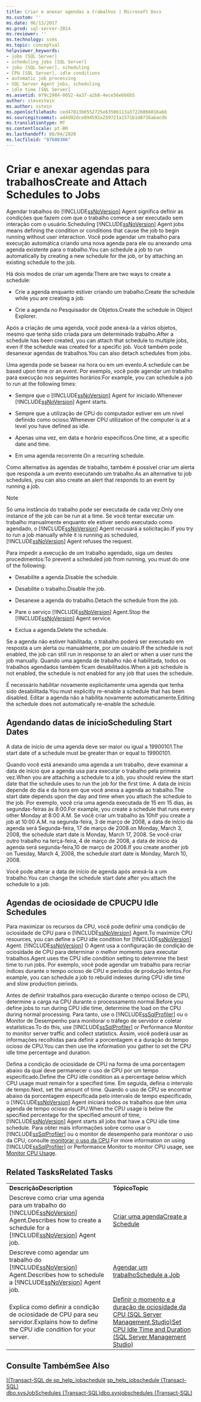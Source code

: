 ```yaml
---
title: Criar e anexar agendas a trabalhos | Microsoft Docs
ms.custom: ''
ms.date: 06/13/2017
ms.prod: sql-server-2014
ms.reviewer: ''
ms.technology: ssms
ms.topic: conceptual
helpviewer_keywords:
- jobs [SQL Server]
- scheduling jobs [SQL Server]
- jobs [SQL Server], scheduling
- CPU [SQL Server], idle conditions
- automatic job processing
- SQL Server Agent jobs, scheduling
- idle time [SQL Server]
ms.assetid: 079c2984-0052-4a37-a2b8-4ece56e6b6b5
author: stevestein
ms.author: sstein
ms.openlocfilehash: ced47013b6552725e6350b113a3722b066016a6b
ms.sourcegitcommit: ad4d92dce894592a259721a1571b1d8736abacdb
ms.translationtype: MT
ms.contentlocale: pt-BR
ms.lasthandoff: 08/04/2020
ms.locfileid: "87680306"
---
```

# <a name="create-and-attach-schedules-to-jobs"></a><span data-ttu-id="58ea1-102">Criar e anexar agendas para trabalhos</span><span class="sxs-lookup"><span data-stu-id="58ea1-102">Create and Attach Schedules to Jobs</span></span>
  <span data-ttu-id="58ea1-103">Agendar trabalhos do [!INCLUDE[ssNoVersion](../../includes/ssnoversion-md.md)] Agent significa definir as condições que fazem com que o trabalho comece a ser executado sem interação com o usuário.</span><span class="sxs-lookup"><span data-stu-id="58ea1-103">Scheduling [!INCLUDE[ssNoVersion](../../includes/ssnoversion-md.md)] Agent jobs means defining the condition or conditions that cause the job to begin running without user interaction.</span></span> <span data-ttu-id="58ea1-104">Você pode agendar um trabalho para execução automática criando uma nova agenda para ele ou anexando uma agenda existente para o trabalho.</span><span class="sxs-lookup"><span data-stu-id="58ea1-104">You can schedule a job to run automatically by creating a new schedule for the job, or by attaching an existing schedule to the job.</span></span>  
  
 <span data-ttu-id="58ea1-105">Há dois modos de criar um agenda:</span><span class="sxs-lookup"><span data-stu-id="58ea1-105">There are two ways to create a schedule:</span></span>  
  
-   <span data-ttu-id="58ea1-106">Crie a agenda enquanto estiver criando um trabalho.</span><span class="sxs-lookup"><span data-stu-id="58ea1-106">Create the schedule while you are creating a job.</span></span>  
  
-   <span data-ttu-id="58ea1-107">Crie a agenda no Pesquisador de Objetos.</span><span class="sxs-lookup"><span data-stu-id="58ea1-107">Create the schedule in Object Explorer.</span></span>  
  
 <span data-ttu-id="58ea1-108">Após a criação de uma agenda, você pode anexá-la a vários objetos, mesmo que tenha sido criada para um determinado trabalho.</span><span class="sxs-lookup"><span data-stu-id="58ea1-108">After a schedule has been created, you can attach that schedule to multiple jobs, even if the schedule was created for a specific job.</span></span> <span data-ttu-id="58ea1-109">Você também pode desanexar agendas de trabalhos.</span><span class="sxs-lookup"><span data-stu-id="58ea1-109">You can also detach schedules from jobs.</span></span>  
  
 <span data-ttu-id="58ea1-110">Uma agenda pode se basear na hora ou em um evento.</span><span class="sxs-lookup"><span data-stu-id="58ea1-110">A schedule can be based upon time or an event.</span></span> <span data-ttu-id="58ea1-111">Por exemplo, você pode agendar um trabalho para execução nos seguintes horários:</span><span class="sxs-lookup"><span data-stu-id="58ea1-111">For example, you can schedule a job to run at the following times:</span></span>  
  
-   <span data-ttu-id="58ea1-112">Sempre que o [!INCLUDE[ssNoVersion](../../includes/ssnoversion-md.md)] Agent for iniciado.</span><span class="sxs-lookup"><span data-stu-id="58ea1-112">Whenever [!INCLUDE[ssNoVersion](../../includes/ssnoversion-md.md)] Agent starts.</span></span>  
  
-   <span data-ttu-id="58ea1-113">Sempre que a utilização de CPU do computador estiver em um nível definido como ocioso.</span><span class="sxs-lookup"><span data-stu-id="58ea1-113">Whenever CPU utilization of the computer is at a level you have defined as idle.</span></span>  
  
-   <span data-ttu-id="58ea1-114">Apenas uma vez, em data e horário específicos.</span><span class="sxs-lookup"><span data-stu-id="58ea1-114">One time, at a specific date and time.</span></span>  
  
-   <span data-ttu-id="58ea1-115">Em uma agenda recorrente.</span><span class="sxs-lookup"><span data-stu-id="58ea1-115">On a recurring schedule.</span></span>  
  
 <span data-ttu-id="58ea1-116">Como alternativa às agendas de trabalho, também é possível criar um alerta que responda a um evento executando um trabalho.</span><span class="sxs-lookup"><span data-stu-id="58ea1-116">As an alternative to job schedules, you can also create an alert that responds to an event by running a job.</span></span>  
  
> [!NOTE]  
>  <span data-ttu-id="58ea1-117">Só uma instância do trabalho pode ser executada de cada vez.</span><span class="sxs-lookup"><span data-stu-id="58ea1-117">Only one instance of the job can be run at a time.</span></span> <span data-ttu-id="58ea1-118">Se você tentar executar um trabalho manualmente enquanto ele estiver sendo executado como agendado, o [!INCLUDE[ssNoVersion](../../includes/ssnoversion-md.md)] Agent recusará a solicitação.</span><span class="sxs-lookup"><span data-stu-id="58ea1-118">If you try to run a job manually while it is running as scheduled, [!INCLUDE[ssNoVersion](../../includes/ssnoversion-md.md)] Agent refuses the request.</span></span>  
  
 <span data-ttu-id="58ea1-119">Para impedir a execução de um trabalho agendado, siga um destes procedimentos:</span><span class="sxs-lookup"><span data-stu-id="58ea1-119">To prevent a scheduled job from running, you must do one of the following:</span></span>  
  
-   <span data-ttu-id="58ea1-120">Desabilite a agenda.</span><span class="sxs-lookup"><span data-stu-id="58ea1-120">Disable the schedule.</span></span>  
  
-   <span data-ttu-id="58ea1-121">Desabilite o trabalho.</span><span class="sxs-lookup"><span data-stu-id="58ea1-121">Disable the job.</span></span>  
  
-   <span data-ttu-id="58ea1-122">Desanexe a agenda do trabalho.</span><span class="sxs-lookup"><span data-stu-id="58ea1-122">Detach the schedule from the job.</span></span>  
  
-   <span data-ttu-id="58ea1-123">Pare o serviço [!INCLUDE[ssNoVersion](../../includes/ssnoversion-md.md)] Agent.</span><span class="sxs-lookup"><span data-stu-id="58ea1-123">Stop the [!INCLUDE[ssNoVersion](../../includes/ssnoversion-md.md)] Agent service.</span></span>  
  
-   <span data-ttu-id="58ea1-124">Exclua a agenda.</span><span class="sxs-lookup"><span data-stu-id="58ea1-124">Delete the schedule.</span></span>  
  
 <span data-ttu-id="58ea1-125">Se a agenda não estiver habilitada, o trabalho poderá ser executado em resposta a um alerta ou manualmente, por um usuário.</span><span class="sxs-lookup"><span data-stu-id="58ea1-125">If the schedule is not enabled, the job can still run in response to an alert or when a user runs the job manually.</span></span> <span data-ttu-id="58ea1-126">Quando uma agenda de trabalho não é habilitada, todos os trabalhos agendados também ficam desabilitados.</span><span class="sxs-lookup"><span data-stu-id="58ea1-126">When a job schedule is not enabled, the schedule is not enabled for any job that uses the schedule.</span></span>  
  
 <span data-ttu-id="58ea1-127">É necessário habilitar novamente explicitamente uma agenda que tenha sido desabilitada.</span><span class="sxs-lookup"><span data-stu-id="58ea1-127">You must explicitly re-enable a schedule that has been disabled.</span></span> <span data-ttu-id="58ea1-128">Editar a agenda não a habilita novamente automaticamente.</span><span class="sxs-lookup"><span data-stu-id="58ea1-128">Editing the schedule does not automatically re-enable the schedule.</span></span>  
  
## <a name="scheduling-start-dates"></a><span data-ttu-id="58ea1-129">Agendando datas de início</span><span class="sxs-lookup"><span data-stu-id="58ea1-129">Scheduling Start Dates</span></span>  
 <span data-ttu-id="58ea1-130">A data de início de uma agenda deve ser maior ou igual a 19900101.</span><span class="sxs-lookup"><span data-stu-id="58ea1-130">The start date of a schedule must be greater than or equal to 19900101.</span></span>  
  
 <span data-ttu-id="58ea1-131">Quando você está anexando uma agenda a um trabalho, deve examinar a data de início que a agenda usa para executar o trabalho pela primeira vez.</span><span class="sxs-lookup"><span data-stu-id="58ea1-131">When you are attaching a schedule to a job, you should review the start date that the schedule uses to run the job for the first time.</span></span> <span data-ttu-id="58ea1-132">A data de início depende do dia e da hora em que você anexa a agenda ao trabalho.</span><span class="sxs-lookup"><span data-stu-id="58ea1-132">The start date depends upon the day and time when you attach the schedule to the job.</span></span> <span data-ttu-id="58ea1-133">Por exemplo, você cria uma agenda executada de 15 em 15 dias, às segundas-feiras às 8:00.</span><span class="sxs-lookup"><span data-stu-id="58ea1-133">For example, you create a schedule that runs every other Monday at 8:00 A.M.</span></span> <span data-ttu-id="58ea1-134">Se você criar um trabalho às 10h</span><span class="sxs-lookup"><span data-stu-id="58ea1-134">If you create a job at 10:00 A.M.</span></span> <span data-ttu-id="58ea1-135">na segunda-feira, 3 de março de 2008, a data de início da agenda será Segunda-feira, 17 de março de 2008.</span><span class="sxs-lookup"><span data-stu-id="58ea1-135">on Monday, March 3, 2008, the schedule start date is Monday, March 17, 2008.</span></span> <span data-ttu-id="58ea1-136">Se você criar outro trabalho na terça-feira, 4 de março de 2008, a data de início da agenda será segunda-feira,10 de março de 2008.</span><span class="sxs-lookup"><span data-stu-id="58ea1-136">If you create another job on Tuesday, March 4, 2008, the schedule start date is Monday, March 10, 2008.</span></span>  
  
 <span data-ttu-id="58ea1-137">Você pode alterar a data de início de agenda após anexá-la a um trabalho.</span><span class="sxs-lookup"><span data-stu-id="58ea1-137">You can change the schedule start date after you attach the schedule to a job.</span></span>  
  
## <a name="cpu-idle-schedules"></a><span data-ttu-id="58ea1-138">Agendas de ociosidade de CPU</span><span class="sxs-lookup"><span data-stu-id="58ea1-138">CPU Idle Schedules</span></span>  
 <span data-ttu-id="58ea1-139">Para maximizar os recursos da CPU, você pode definir uma condição de ociosidade de CPU para o [!INCLUDE[ssNoVersion](../../includes/ssnoversion-md.md)] Agent.</span><span class="sxs-lookup"><span data-stu-id="58ea1-139">To maximize CPU resources, you can define a CPU idle condition for [!INCLUDE[ssNoVersion](../../includes/ssnoversion-md.md)] Agent.</span></span> [!INCLUDE[ssNoVersion](../../includes/ssnoversion-md.md)] <span data-ttu-id="58ea1-140">O Agent usa a configuração de condição de ociosidade de CPU para determinar o melhor momento para executar trabalhos.</span><span class="sxs-lookup"><span data-stu-id="58ea1-140">Agent uses the CPU idle condition setting to determine the best time to run jobs.</span></span> <span data-ttu-id="58ea1-141">Por exemplo, você pode agendar um trabalho para recriar índices durante o tempo ocioso de CPU e períodos de produção lentos.</span><span class="sxs-lookup"><span data-stu-id="58ea1-141">For example, you can schedule a job to rebuild indexes during CPU idle time and slow production periods.</span></span>  
  
 <span data-ttu-id="58ea1-142">Antes de definir trabalhos para execução durante o tempo ocioso de CPU, determine a carga na CPU durante o processamento normal.</span><span class="sxs-lookup"><span data-stu-id="58ea1-142">Before you define jobs to run during CPU idle time, determine the load on the CPU during normal processing.</span></span> <span data-ttu-id="58ea1-143">Para tanto, use o [!INCLUDE[ssSqlProfiler](../../includes/sssqlprofiler-md.md)] ou o Monitor de Desempenho para monitorar o tráfego de servidor e coletar estatísticas.</span><span class="sxs-lookup"><span data-stu-id="58ea1-143">To do this, use [!INCLUDE[ssSqlProfiler](../../includes/sssqlprofiler-md.md)] or Performance Monitor to monitor server traffic and collect statistics.</span></span> <span data-ttu-id="58ea1-144">Assim, você poderá usar as informações recolhidas para definir a porcentagem e a duração do tempo ocioso de CPU.</span><span class="sxs-lookup"><span data-stu-id="58ea1-144">You can then use the information you gather to set the CPU idle time percentage and duration.</span></span>  
  
 <span data-ttu-id="58ea1-145">Defina a condição de ociosidade de CPU na forma de uma porcentagem abaixo da qual deve permanecer o uso de CPU por um tempo especificado.</span><span class="sxs-lookup"><span data-stu-id="58ea1-145">Define the CPU idle condition as a percentage below which CPU usage must remain for a specified time.</span></span> <span data-ttu-id="58ea1-146">Em seguida, defina o intervalo de tempo.</span><span class="sxs-lookup"><span data-stu-id="58ea1-146">Next, set the amount of time.</span></span> <span data-ttu-id="58ea1-147">Quando o uso de CPU se encontrar abaixo da porcentagem especificada pelo intervalo de tempo especificado, o [!INCLUDE[ssNoVersion](../../includes/ssnoversion-md.md)] Agent iniciará todos os trabalhos que têm uma agenda de tempo ocioso de CPU.</span><span class="sxs-lookup"><span data-stu-id="58ea1-147">When the CPU usage is below the specified percentage for the specified amount of time, [!INCLUDE[ssNoVersion](../../includes/ssnoversion-md.md)] Agent starts all jobs that have a CPU idle time schedule.</span></span> <span data-ttu-id="58ea1-148">Para obter mais informações sobre como usar o [!INCLUDE[ssSqlProfiler](../../includes/sssqlprofiler-md.md)] ou o monitor de desempenho para monitorar o uso da CPU, consulte [monitorar o uso da CPU](../../relational-databases/performance-monitor/monitor-cpu-usage.md).</span><span class="sxs-lookup"><span data-stu-id="58ea1-148">For more information on using [!INCLUDE[ssSqlProfiler](../../includes/sssqlprofiler-md.md)] or Performance Monitor to monitor CPU usage, see [Monitor CPU Usage](../../relational-databases/performance-monitor/monitor-cpu-usage.md).</span></span>  
  
## <a name="related-tasks"></a><span data-ttu-id="58ea1-149">Related Tasks</span><span class="sxs-lookup"><span data-stu-id="58ea1-149">Related Tasks</span></span>  
  
|||  
|-|-|  
|<span data-ttu-id="58ea1-150">**Descrição**</span><span class="sxs-lookup"><span data-stu-id="58ea1-150">**Description**</span></span>|<span data-ttu-id="58ea1-151">**Tópico**</span><span class="sxs-lookup"><span data-stu-id="58ea1-151">**Topic**</span></span>|  
|<span data-ttu-id="58ea1-152">Descreve como criar uma agenda para um trabalho do [!INCLUDE[ssNoVersion](../../includes/ssnoversion-md.md)] Agent.</span><span class="sxs-lookup"><span data-stu-id="58ea1-152">Describes how to create a schedule for a [!INCLUDE[ssNoVersion](../../includes/ssnoversion-md.md)] Agent job.</span></span>|[<span data-ttu-id="58ea1-153">Criar uma agenda</span><span class="sxs-lookup"><span data-stu-id="58ea1-153">Create a Schedule</span></span>](create-a-schedule.md)|  
|<span data-ttu-id="58ea1-154">Descreve como agendar um trabalho do [!INCLUDE[ssNoVersion](../../includes/ssnoversion-md.md)] Agent.</span><span class="sxs-lookup"><span data-stu-id="58ea1-154">Describes how to schedule a [!INCLUDE[ssNoVersion](../../includes/ssnoversion-md.md)] Agent job.</span></span>|[<span data-ttu-id="58ea1-155">Agendar um trabalho</span><span class="sxs-lookup"><span data-stu-id="58ea1-155">Schedule a Job</span></span>](schedule-a-job.md)|  
|<span data-ttu-id="58ea1-156">Explica como definir a condição de ociosidade de CPU para seu servidor.</span><span class="sxs-lookup"><span data-stu-id="58ea1-156">Explains how to define the CPU idle condition for your server.</span></span>|[<span data-ttu-id="58ea1-157">Definir o momento e a duração de ociosidade da CPU &#40;SQL Server Management Studio&#41;</span><span class="sxs-lookup"><span data-stu-id="58ea1-157">Set CPU Idle Time and Duration &#40;SQL Server Management Studio&#41;</span></span>](set-cpu-idle-time-and-duration-sql-server-management-studio.md)|  
  
## <a name="see-also"></a><span data-ttu-id="58ea1-158">Consulte Também</span><span class="sxs-lookup"><span data-stu-id="58ea1-158">See Also</span></span>  
 <span data-ttu-id="58ea1-159">[&#41;&#40;Transact-SQL de sp_help_jobschedule](/sql/relational-databases/system-stored-procedures/sp-help-jobschedule-transact-sql) </span><span class="sxs-lookup"><span data-stu-id="58ea1-159">[sp_help_jobschedule &#40;Transact-SQL&#41;](/sql/relational-databases/system-stored-procedures/sp-help-jobschedule-transact-sql) </span></span>  
 [<span data-ttu-id="58ea1-160">dbo.sysJobSchedules &#40;Transact-SQL&#41;</span><span class="sxs-lookup"><span data-stu-id="58ea1-160">dbo.sysjobschedules &#40;Transact-SQL&#41;</span></span>](/sql/relational-databases/system-tables/dbo-sysjobschedules-transact-sql)  
  
  
